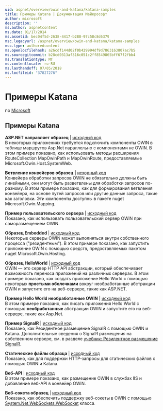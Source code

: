 ```yaml
---
uid: aspnet/overview/owin-and-katana/katana-samples
title: Примеры Katana | Документация Майкрософт
author: microsoft
description: ''
ms.author: aspnetcontent
ms.date: 01/17/2014
ms.assetid: bec04f5d-2638-4417-b288-97c58c8d6379
msc.legacyurl: /aspnet/overview/owin-and-katana/katana-samples
msc.type: authoredcontent
ms.openlocfilehash: a26cdf144d02f0b429994df9d7863163807ac7b5
ms.sourcegitcommit: b28cd0313af316c051c2ff8549865bff67f2fbb4
ms.translationtype: MT
ms.contentlocale: ru-RU
ms.lasthandoff: 07/05/2018
ms.locfileid: "37827276"
---
```

<a name="katana-samples"></a>Примеры Katana
====================
по [Microsoft](https://github.com/microsoft)

## <a name="katana-samples"></a>Примеры Katana

**ASP.NET направляет образец** | [исходный код](http://aspnet.codeplex.com/sourcecontrol/latest#Samples/Katana/AspNetRoutes/ReadMe.txt)  
В некоторых приложениях требуется подключить компоненты OWIN в таблице маршрутов Asp.Net параллельно с компонентами не OWIN. В этом примере показано, как использовать методы расширения RouteCollection MapOwinPath и MapOwinRoute, предоставляемые Microsoft.Owin.Host.SystemWeb.

**Ветвление конвейеров образец** | [исходный код](http://aspnet.codeplex.com/sourcecontrol/latest#Samples/Katana/BranchingPipelines/ReadMe.txt)  
Конвейера обработки запросов OWIN не обязательно должны быть линейными, они могут быть разветвлены для обработки запросов по-разному. В этом примере показано, как для формирования ветвления конвейера, на основе путей запросов или другие данные запроса, такие как заголовки. Эти компоненты доступны в пакете nuget Microsoft.Owin.Mapping.

**Пример пользовательского сервера** | [исходный код](http://aspnet.codeplex.com/sourcecontrol/latest#Samples/Katana/CustomServer/MyCustomServer/CustomServer.cs)   
Показано, как использовать пользовательский сервер OWIN при саморазмещением OWIN.

**Образец Embedded** | [исходный код](http://aspnet.codeplex.com/sourcecontrol/latest#Samples/Katana/Embedded/ReadMe.txt)  
Некоторые серверы OWIN может выполняться внутри собственного процесса (&quot;резидентным&quot;). В этом примере показано, как запустить приложение OWIN с помощью средств, предоставляемых пакетом nuget Microsoft.Owin.Hosting.

**Образец HelloWorld** | [исходный код](http://aspnet.codeplex.com/sourcecontrol/latest#Samples/Katana/HelloWorld/ReadMe.txt)  
OWIN — это сервер HTTP API абстракции, который обеспечивает возможность переноса приложений на различных серверах. В этом примере показано, как создать приложение Hello World с помощью некоторых **простыми оболочками** вокруг необработанные абстракции OWIN и запустите его на веб-сервере, такие как ASP.NET.

**Пример Hello World необработанные OWIN** | [исходный код](http://aspnet.codeplex.com/sourcecontrol/latest#Samples/Katana/HelloWorldRawOwin/ReadMe.txt)  
В этом примере показано, как писать приложения Hello World с помощью **необработанные** абстракции OWIN и запустите его на веб-сервере, такие как Asp.Net.

**Пример SignalR** | [исходный код](http://aspnet.codeplex.com/sourcecontrol/latest#Samples/Katana/SignalR/Program.cs)  
Показано, как Резидентное размещение SignalR с помощью OWIN и Katana. Дополнительные сведения о SignalR размещения на собственном сервере, см. в разделе [учебник: Резидентное размещение SignalR](../../../signalr/overview/deployment/tutorial-signalr-self-host.md).

**Статические файлы образца** | [исходный код](http://aspnet.codeplex.com/sourcecontrol/latest#Samples/Katana/StaticFilesSample/Startup.cs)   
Показано, как для поддержки HTTP-запросы для статических файлов с помощью OWIN и Katana.

**Веб-API** | [исходный код](http://aspnet.codeplex.com/sourcecontrol/latest#Samples/Katana/WebApi/ReadMe.txt)   
В этом примере показано, как размещение OWIN в службах IIS и добавление веб-API в конвейер OWIN.

**Веб-сокета образец** | [исходный код](http://aspnet.codeplex.com/sourcecontrol/latest#Samples/Katana/WebSocketSample/WebSocketServer/Startup.cs)   
Показано, как обеспечить поддержку веб-сокеты в OWIN с помощью [System.Net.WebSockets.WebSocket](https://msdn.microsoft.com/library/system.net.websockets.websocket(v=vs.110).aspx) класса.
